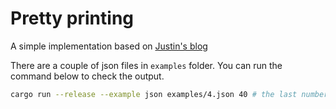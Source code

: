 # Pretty printing

A simple implementation based on [Justin's blog](https://justinpombrio.net/2024/02/23/a-twist-on-Wadlers-printer.html)

There are a couple of json files in `examples` folder. You can run the command below to check the
output.


```bash
cargo run --release --example json examples/4.json 40 # the last number is the printing line max_width.
```
